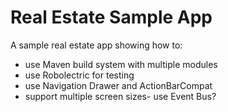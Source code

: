 Real Estate Sample App
======================

A sample real estate app showing how to:
  - use Maven build system with multiple modules
  - use Robolectric for testing
  - use Navigation Drawer and ActionBarCompat
  - support multiple screen sizes- use Event Bus?

